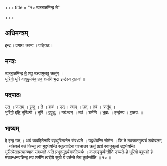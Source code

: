 +++
title = "१० उज्जातमिन्द्र ते"

+++
## अधिमन्त्रम्
इन्द्रः। प्रगाथः काण्वः। पङ्क्तिः।

## मन्त्रः
उज्जा॒तमि॑न्द्र ते॒ शव॒ उत्त्वामुत्तव॒ क्रतु॑म् ।  
भूरि॑गो॒ भूरि॑ वावृधु॒र्मघ॑व॒न्तव॒ शर्म॑णि भ॒द्रा इन्द्र॑स्य रा॒तयः॑ ॥

## पदपाठः
उत् । जा॒तम् । इ॒न्द्र॒ । ते॒ । शवः॑ । उत् । त्वाम् । उत् । तव॑ । क्रतु॑म् ।  
भूरि॑गो॒ इति॒ भूरि॑ऽगो । भूरि॑ । व॒वृ॒धुः॒ । मघ॑ऽवन् । तव॑ । शर्म॑णि । भ॒द्राः । इन्द्र॑स्य । रा॒तयः॑ ॥

## भाष्यम्
हे इन्द्र उत् । अयं व्यवहितेनापि ववृधुरित्यनेन संबध्यते । उद्वर्धयन्ति सोमेन । कि ते तवजातमुत्पन्नं शवोबलम् । नकेवलं बलं किन्तु त्वा मुद्वर्धयन्ति स्तुत्यादिना पश्चात्तव क्रतुं प्रज्ञां स्वानुकूलां उद्वर्धयन्ति भूरीत्येतत्प्रत्याख्यातं संबध्यते अति प्रभूतमुद्वर्धयन्तीत्यर्थः । कएवङ्कुर्वन्तीति उच्यते-हे भूरिगो बहुपशो हे मघवन्धनवन्निन्द्र तव शर्मणि त्वदीये सुखे ये वर्तन्ते तेच कुर्वन्तीति ॥ १० ॥